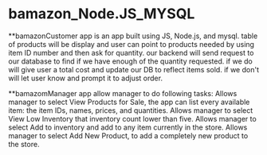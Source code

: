 # bamazon_Node.JS_MYSQL

**bamazonCustomer app is an app built using JS, Node.js, and mysql.
        table of products will be display and user can point to products needed by using item ID number and then ask for quantity.
        our backend will send request to our database to find if we have enough of the quantity requested.
        if we do will give user a total cost and update our DB to reflect items sold.
        if we don't will let user know and prompt it to adjust order.

**bamazomManager app allow manager to do following tasks:
        Allows manager to select View Products for Sale, the app can list every available item: the item IDs, names, prices, and quantities.
        Allows manager to select View Low Inventory that inventory count lower than five.
        Allows manager to select Add to inventory and add to any item currently in the store.
        Allows manager to select Add New Product, to add a completely new product to the store.




